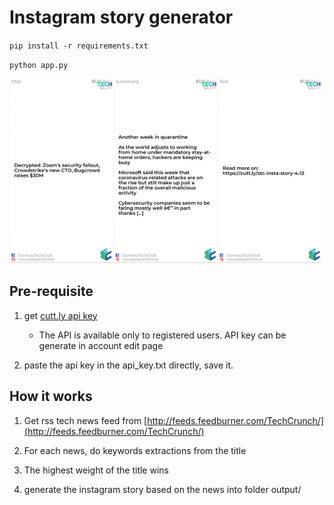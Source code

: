 # Instagram story generator

`pip install -r requirements.txt`

`python app.py`

![sample](sample/sample.png)

## Pre-requisite

1. get [cutt.ly api key](https://cutt.ly/cuttly-api)

    - The API is available only to registered users. API key can be generate in account edit page

2. paste the api key in the api_key.txt directly, save it.

## How it works

1. Get rss tech news feed from [http://feeds.feedburner.com/TechCrunch/](http://feeds.feedburner.com/TechCrunch/)

2. For each news, do keywords extractions from the title

3. The highest weight of the title wins

4. generate the instagram story based on the news into folder output/
